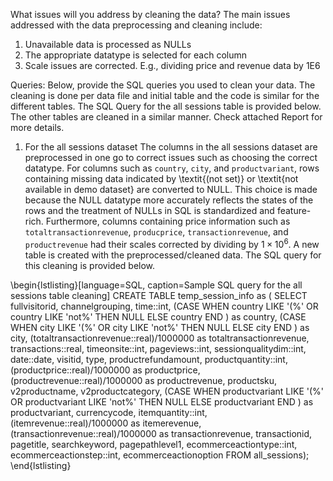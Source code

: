 What issues will you address by cleaning the data?
The main issues addressed with the data preprocessing and cleaning include:
1) Unavailable data is processed as NULLs
2) The appropriate datatype is selected for each column
3) Scale issues are corrected. E.g., dividing price and revenue data by 1E6


Queries:
Below, provide the SQL queries you used to clean your data.
The cleaning is done per data file and initial table and the code is similar for the different tables. The SQL Query for the all sessions table is provided below. The other tables are cleaned in a similar manner. Check attached Report for more details.

1) For the all sessions dataset
The columns in the all sessions dataset are preprocessed in one go to correct issues such as choosing the correct datatype. For columns such as `country`, `city`, and `productvariant`, rows containing missing data indicated by \textit{(not set)} or \textit{not available in demo dataset} are converted to NULL. This choice is made because the NULL datatype more accurately reflects the states of the rows and the treatment of NULLs in SQL is standardized and feature-rich. Furthermore, columns containing price information such as `totaltransactionrevenue`, `producprice`, `transactionrevenue`, and `productrevenue` had their scales corrected by dividing by $1 \times 10^6$. A new table is created with the preprocessed/cleaned data. The SQL query for this cleaning is provided below.
   
\begin{lstlisting}[language=SQL, caption=Sample SQL query for the all sessions table cleaning]
CREATE TABLE temp_session_info as (
SELECT
	fullvisitorid,
	channelgrouping,
	time::int,
	(CASE
	WHEN country LIKE '(%' OR country LIKE 'not%' THEN NULL
	ELSE country
	END
	) as country,
	(CASE
	WHEN city LIKE '(%' OR city LIKE 'not%' THEN NULL
	ELSE city
	END
	) as city,
	(totaltransactionrevenue::real)/1000000 as totaltransactionrevenue,
	transactions::real,
	timeonsite::int,
	pageviews::int,
	sessionqualitydim::int,
	date::date,
	visitid,
	type,
	productrefundamount,
	productquantity::int,
	(productprice::real)/1000000 as productprice,
	(productrevenue::real)/1000000 as productrevenue,
	productsku,
	v2productname,
	v2productcategory,
	(CASE
	WHEN productvariant LIKE '(%' OR productvariant LIKE 'not%' THEN NULL
	ELSE productvariant
	END
	) as productvariant,
	currencycode,
	itemquantity::int,
	(itemrevenue::real)/1000000 as itemerevenue,
	(transactionrevenue::real)/1000000 as transactionrevenue,
	transactionid,
	pagetitle,
	searchkeyword,
	pagepathlevel1,
	ecommerceactiontype::int,
	ecommerceactionstep::int,
	ecommerceactionoption
FROM all_sessions);
\end{lstlisting}

